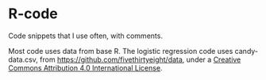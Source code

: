 # R-code
Code snippets that I use often, with comments.

Most code uses data from base R.  The logistic regression code uses candy-data.csv, from https://github.com/fivethirtyeight/data, under a [Creative Commons Attribution 4.0 International License](https://creativecommons.org/licenses/by/4.0/).
